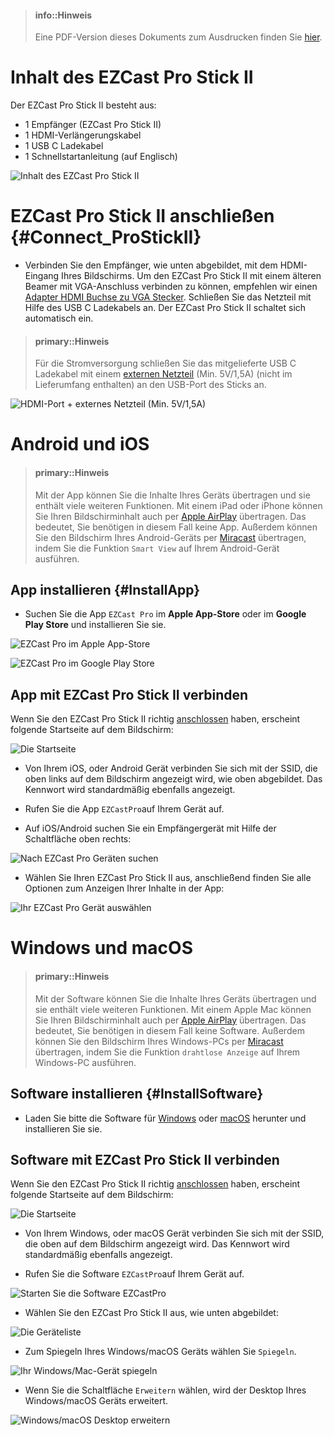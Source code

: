 > #### info::Hinweis
>
> Eine PDF-Version dieses Dokuments zum Ausdrucken finden Sie [hier](https://download.stueber.de/doc/de/ezcastpro/Schnellstartanleitung.EZCast.Pro.Stick.II.pdf).

# Inhalt des EZCast Pro Stick II

Der EZCast Pro Stick II besteht aus:

* 1 Empfänger (EZCast Pro Stick II)
* 1 HDMI-Verlängerungskabel
* 1 USB C Ladekabel
* 1 Schnellstartanleitung (auf Englisch)

![Inhalt des EZCast Pro Stick II](/images/EZCastPro_II_Stick_contents_DE.jpg)

# EZCast Pro Stick II anschließen {#Connect_ProStickII}

* Verbinden Sie den Empfänger, wie unten abgebildet, mit dem HDMI-Eingang Ihres Bildschirms. Um den EZCast Pro Stick II mit einem älteren Beamer mit VGA-Anschluss verbinden zu können, empfehlen wir einen [Adapter HDMI Buchse zu VGA Stecker](optimize.md#hdmi-auf-vga-adapter-hdmi-buchse-zu-vga-stecker).
Schließen Sie das Netzteil mit Hilfe des USB C Ladekabels an. Der EZCast Pro Stick II schaltet sich automatisch ein. 

> #### primary::Hinweis
> Für die Stromversorgung schließen Sie das mitgelieferte USB C Ladekabel mit einem [externen Netzteil](https://www.amazon.de/USB-Netz-Ladeger%C3%A4t-Adapter-SAMSUNG-ETAU90EWE-Wei%C3%9F/dp/B00D2D9LF2/ref=sr_1_64?s=ce-de&ie=UTF8&qid=1531483723&sr=1-64&keywords=USB+charger) (Min. 5V/1,5A) (nicht im Lieferumfang enthalten) an den USB-Port des Sticks an. 

![HDMI-Port + externes Netzteil (Min. 5V/1,5A)](/images/plugin_HDMI1.5A.jpg)

# Android und iOS

> #### primary::Hinweis
>
> Mit der App können Sie die Inhalte Ihres Geräts übertragen und sie enthält viele weiteren Funktionen. Mit einem iPad oder iPhone können Sie Ihren Bildschirminhalt auch per [Apple AirPlay](airplay.md) übertragen. Das bedeutet, Sie benötigen in diesem Fall keine App. Außerdem können Sie den Bildschirm Ihres Android-Geräts per [Miracast](miracast.md) übertragen, indem Sie die Funktion `Smart View` auf Ihrem Android-Gerät ausführen.

## App installieren {#InstallApp}

* Suchen Sie die App `EZCast Pro` im **Apple App-Store**  oder im **Google Play Store** und installieren Sie sie.

![EZCast Pro im Apple App-Store](/images/EZCastProApp_AppleStore.jpg)

![EZCast Pro im Google Play Store](/images/EZCastProApp_PlayStore.jpg)


## App mit EZCast Pro Stick II verbinden

Wenn Sie den EZCast Pro Stick II richtig [anschlossen](#Connect_ProStickII) haben, erscheint folgende Startseite auf dem Bildschirm:

![Die Startseite](/images/ProIIStick_Startseite_SSID.jpg)

* Von Ihrem iOS, oder Android Gerät verbinden Sie sich mit der SSID, die oben links auf dem Bildschirm angezeigt wird, wie oben abgebildet. Das Kennwort wird standardmäßig ebenfalls angezeigt.

* Rufen Sie die App `EZCastPro`auf Ihrem Gerät auf.

* Auf iOS/Android suchen Sie ein Empfängergerät mit Hilfe der Schaltfläche oben rechts:

![Nach EZCast Pro Geräten suchen](/images/iOS_Device-list.png)

* Wählen Sie Ihren EZCast Pro Stick II aus, anschließend finden Sie alle Optionen zum Anzeigen Ihrer Inhalte in der App:

![Ihr EZCast Pro Gerät auswählen](/images/iOS_select-device.jpg)

# Windows und macOS

> #### primary::Hinweis
>
> Mit der Software können Sie die Inhalte Ihres Geräts übertragen und sie enthält viele weiteren Funktionen. Mit einem Apple Mac können Sie Ihren Bildschirminhalt auch per [Apple AirPlay](airplay.md) übertragen. Das bedeutet, Sie benötigen in diesem Fall keine Software. Außerdem können Sie den Bildschirm Ihres Windows-PCs per [Miracast](miracast.md) übertragen, indem Sie die Funktion `drahtlose Anzeige` auf Ihrem Windows-PC ausführen.

## Software installieren {#InstallSoftware}

* Laden Sie bitte die Software für [Windows](https://www.ezcast.com/app/ezcast/pro/windows) oder [macOS](https://www.ezcast.com/app/ezcast/pro/macos) herunter und installieren Sie sie.

## Software mit EZCast Pro Stick II verbinden

Wenn Sie den EZCast Pro Stick II richtig [anschlossen](#Connect_ProStickII) haben, erscheint folgende Startseite auf dem Bildschirm:

![Die Startseite](/images/ProIIStick_Startseite.jpg)

* Von Ihrem Windows, oder macOS Gerät verbinden Sie sich mit der SSID, die oben auf dem Bildschirm angezeigt wird. Das Kennwort wird standardmäßig ebenfalls angezeigt.

* Rufen Sie die Software `EZCastPro`auf Ihrem Gerät auf.

![Starten Sie die Software EZCastPro](/images/EZCastPro_Start_Software.jpg)

* Wählen Sie den EZCast Pro Stick II aus, wie unten abgebildet:

![Die Geräteliste](/images/mac-windows_device-list.jpg)

* Zum Spiegeln Ihres Windows/macOS Geräts wählen Sie `Spiegeln`.

![Ihr Windows/Mac-Gerät spiegeln](/images/mac-windows_mirror.png)

* Wenn Sie die Schaltfläche `Erweitern` wählen, wird der Desktop Ihres Windows/macOS Geräts erweitert.

![Windows/macOS Desktop erweitern](/images/mac-windows_extend.png)





